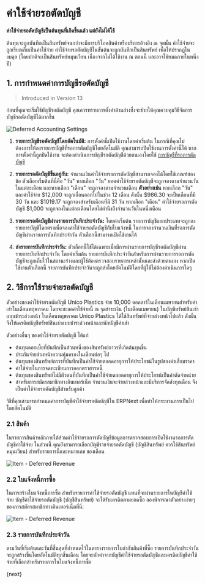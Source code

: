 # ค่าใช้จ่ายรอตัดบัญชี

**ค่าใช้จ่ายรอตัดบัญชีเป็นต้นทุนที่เกิดขึ้นแล้ว แต่ยังไม่ได้ใช้**

ต้นทุนจะถูกบันทึกเป็นสินทรัพย์จนกว่าจะมีการบริโภคสินค้าหรือบริการอ้างอิง ณ จุดนั้น ค่าใช้จ่ายจะถูกเรียกเก็บเป็นค่าใช้จ่าย ค่าใช้จ่ายรอตัดบัญชีในขั้นต้นจะถูกบันทึกเป็นสินทรัพย์ เพื่อให้ปรากฏในงบดุล (โดยปกติจะเป็นสินทรัพย์หมุนเวียน เนื่องจากไม่ได้ใช้งาน ณ ตอนนี้ และอาจใช้หมดภายในหนึ่งปี)

## 1. การกำหนดค่าการบัญชีรอตัดบัญชี

> Introduced in Version 13

ก่อนที่คุณจะเริ่มใช้บัญชีรอตัดบัญชี คุณควรทราบการตั้งค่าด้านล่างซึ่งจะช่วยให้คุณควบคุมวิธีจัดการบัญชีรอตัดบัญชีได้มากขึ้น

<img class="screenshot" alt="Deferred Accounting Settings" src="{{docs_base_url}}/assets/img/accounts/deferred-accounting-settings.png">

1. **รายการบัญชีรอตัดบัญชีโดยอัตโนมัติ:** การตั้งค่านี้เปิดใช้งานโดยค่าเริ่มต้น ในกรณีที่คุณไม่ต้องการให้ลงรายการบัญชีที่รอการตัดบัญชีโดยอัตโนมัติ คุณสามารถปิดใช้งานการตั้งค่านี้ได้ หากการตั้งค่านี้ถูกปิดใช้งาน จะต้องดำเนินการบัญชีรอตัดบัญชีด้วยตนเองโดยใช้ [การบัญชีที่รอการตัดบัญชี](/docs/user/manual/th/accounts/process-deferred-accounting)

1. **รายการรอตัดบัญชีขึ้นอยู่กับ:** จำนวนเงินค่าใช้จ่ายรอการตัดบัญชีสามารถจองได้โดยใช้เกณฑ์สองข้อ ตัวเลือกเริ่มต้นที่นี่คือ "วัน" หากเลือก "วัน" ยอดค่าใช้จ่ายรอตัดบัญชีจะถูกจองตามจำนวนวันในแต่ละเดือน และหากเลือก "เดือน" จะถูกจองตามจำนวนเดือน **ตัวอย่างเช่น** หากเลือก "วัน" และค่าใช้จ่าย $12,000 จะถูกเลื่อนออกไปในช่วง 12 เดือน ดังนั้น $986.30 จะเป็นเดือนที่มี 30 วัน และ $1019.17 จะถูกจองสำหรับเดือนที่มี 31 วัน หากเลือก "เดือน" ค่าใช้จ่ายรอการตัดบัญชี $1,000 จะถูกจองในแต่ละเดือนโดยไม่คำนึงถึงจำนวนวันในหนึ่งเดือน

1. **รายการรอตัดบัญชีผ่านรายการบันทึกประจำวัน:** โดยค่าเริ่มต้น รายการบัญชีแยกประเภทจะถูกลงรายการบัญชีโดยตรงเพื่อจองค่าใช้จ่ายรอตัดบัญชีกับใบแจ้งหนี้ ในการจองจำนวนเงินที่รอการตัดบัญชีผ่านรายการบันทึกประจำวัน ตัวเลือกนี้สามารถเปิดใช้งานได้

1. **ส่งรายการบันทึกประจำวัน:** ตัวเลือกนี้ใช้ได้เฉพาะเมื่อมีการผ่านรายการบัญชีรอตัดบัญชีผ่านรายการบันทึกประจำวัน โดยค่าเริ่มต้น รายการบันทึกประจำวันสำหรับการผ่านรายการรอการตัดบัญชีจะถูกเก็บไว้ในสถานะร่างและผู้ใช้ต้องตรวจสอบรายการเหล่านั้นและส่งด้วยตนเอง หากเปิดใช้งานตัวเลือกนี้ รายการบันทึกประจำวันจะถูกส่งโดยอัตโนมัติโดยที่ผู้ใช้ไม่ต้องดำเนินการใดๆ

## 2. วิธีการใช้รายจ่ายรอตัดบัญชี

ตัวอย่างของค่าใช้จ่ายรอตัดบัญชี Unico Plastics จ่าย 10,000 ดอลลาร์ในเดือนเมษายนสำหรับค่าเช่าในเดือนพฤษภาคม โดยจะชะลอค่าใช้จ่ายนี้ ณ จุดชำระเงิน (ในเดือนเมษายน) ในบัญชีทรัพย์สินเช่าแบบชำระล่วงหน้า ในเดือนพฤษภาคม Unico Plastics ได้ใช้สินทรัพย์ที่จ่ายล่วงหน้าไปแล้ว ดังนั้นจึงให้เครดิตบัญชีทรัพย์สินเช่าแบบชำระล่วงหน้าและหักบัญชีค่าเช่า

ตัวอย่างอื่นๆ ของค่าใช้จ่ายรอตัดบัญชี ได้แก่

* ต้นทุนดอกเบี้ยที่บันทึกเป็นส่วนหนึ่งของสินทรัพย์ถาวรที่เกิดต้นทุนขึ้น
* ประกันจ่ายล่วงหน้าความคุ้มครองในเดือนต่อๆ ไป
* ต้นทุนของสินทรัพย์ถาวรที่บันทึกเป็นค่าใช้จ่ายตลอดอายุการให้ประโยชน์ในรูปของค่าเสื่อมราคา
* ค่าใช้จ่ายในการจดทะเบียนการออกตราสารหนี้
* ต้นทุนของสินทรัพย์ไม่มีตัวตนที่บันทึกเป็นค่าใช้จ่ายตลอดอายุการให้ประโยชน์เป็นค่าตัดจำหน่าย
* สำหรับการสมัครสมาชิกทางอินเทอร์เน็ต จำนวนเงินจะจ่ายล่วงหน้าและมีบริการจัดส่งทุกเดือน จึงเป็นค่าใช้จ่ายรอตัดบัญชีสำหรับลูกค้า

วิธีที่คุณสามารถกำหนดค่าการบัญชีค่าใช้จ่ายรอตัดบัญชีใน ERPNext เพื่อทำให้กระบวนการเป็นไปโดยอัตโนมัติ

### 2.1 สินค้า

ในรายการสินค้าหลักภายใต้ส่วนค่าใช้จ่ายรอการตัดบัญชีข้อมูลการตรวจสอบการเปิดใช้งานรอการตัดบัญชีค่าใช้จ่าย ในส่วนนี้ คุณยังสามารถเลือกบัญชีรายจ่ายรอตัดบัญชี (บัญชีสินทรัพย์ ควรใช้สินทรัพย์หมุนเวียน) สำหรับรายการนี้และหมายเลข ของเดือน

<img class="screenshot" alt="Item - Deferred Revenue" src="{{docs_base_url}}/assets/img/accounts/deferred-item-expense.png">


### 2.2 ใบแจ้งหนี้การซื้อ

ในการสร้างใบแจ้งหนี้การซื้อ สำหรับรายการค่าใช้จ่ายรอตัดบัญชี แทนที่จะผ่านรายการในบัญชีค่าใช้จ่าย บัญชีค่าใช้จ่ายรอตัดบัญชี (บัญชีสินทรัพย์) จะได้รับเครดิตตามยอดซื้อ ลองพิจารณาตัวอย่างง่ายๆ ของการสมัครสมาชิกทางอินเทอร์เน็ตที่นี่:

<img class="screenshot" alt="Item - Deferred Revenue" src="{{docs_base_url}}/assets/img/accounts/deferred-purchase-invoice.gif">

### 2.3 รายการบันทึกประจำวัน

ตามวันที่เริ่มต้นและวันที่สิ้นสุดที่กำหนดไว้ในตารางรายการใบกำกับสินค้าที่ซื้อ รายการบันทึกประจำวันจะถูกสร้างขึ้นโดยอัตโนมัติทุกสิ้นเดือน โดยจะหักค่าจากบัญชีค่าใช้จ่ายรอตัดบัญชีและเครดิตบัญชีค่าใช้จ่ายที่เลือกสำหรับรายการในใบแจ้งหนี้การซื้อ


{next}
